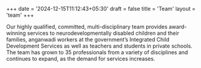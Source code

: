+++
date = '2024-12-15T11:12:43+05:30'
draft = false
title = 'Team'
layout = 'team'
+++

Our highly qualified, committed, multi-disciplinary team provides award-winning services to neurodevelopmentally disabled children and their families, anganwadi workers at the government’s Integrated Child Development Services as well as teachers and students in private schools. The team has grown to 35 professionals from a variety of disciplines and continues to expand, as the demand for services increases.
